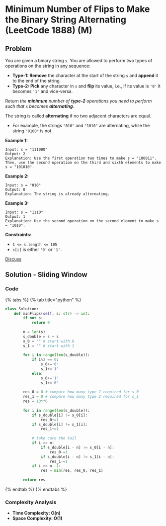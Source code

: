 # Minimum Number of Flips to Make the Binary String Alternating \(LeetCode 1888\) \(M\)

## Problem

You are given a binary string `s`. You are allowed to perform two types of operations on the string in any sequence:

* **Type-1: Remove** the character at the start of the string `s` and **append** it to the end of the string.
* **Type-2: Pick** any character in `s` and **flip** its value, i.e., if its value is `'0'` it becomes `'1'` and vice-versa.

Return _the **minimum** number of **type-2** operations you need to perform_ _such that_ `s` _becomes **alternating**._

The string is called **alternating** if no two adjacent characters are equal.

* For example, the strings `"010"` and `"1010"` are alternating, while the string `"0100"` is not.

**Example 1:**

```text
Input: s = "111000"
Output: 2
Explanation: Use the first operation two times to make s = "100011".
Then, use the second operation on the third and sixth elements to make s = "101010".
```

**Example 2:**

```text
Input: s = "010"
Output: 0
Explanation: The string is already alternating.
```

**Example 3:**

```text
Input: s = "1110"
Output: 1
Explanation: Use the second operation on the second element to make s = "1010".
```

**Constraints:**

* `1 <= s.length <= 105`
* `s[i]` is either `'0'` or `'1'`.

[Discuss](https://leetcode.com/problems/minimum-number-of-flips-to-make-the-binary-string-alternating/discuss)  


## Solution - Sliding Window

### Code

{% tabs %}
{% tab title="python" %}
```python
class Solution:
    def minFlips(self, s: str) -> int:
        if not s:
            return 0
        
        n = len(s)
        s_double = s + s
        s_0 = "" # start with 0
        s_1 = "" # start with 1
        
        for i in range(len(s_double)):
            if i%2 == 0:
                s_0+='0'
                s_1+='1'
            else:
                s_0+='1'
                s_1+='0'
            
        res_0 = 0 # compare how many type 2 required for s_0
        res_1 = 0 # compare how many type 2 required for s_1
        res = 10**6
        
        for i in range(len(s_double)):
            if s_double[i] != s_0[i]:
                res_0+=1
            if s_double[i] != s_1[i]:
                res_1+=1
            
            # take care the tail
            if i >= n:
                if s_double[i - n] != s_0[i - n]:
                    res_0-=1
                if s_double[i - n] != s_1[i - n]:
                    res_1-=1
            if i >= n -1:
                res = min(res, res_0, res_1)
        
        return res
```
{% endtab %}
{% endtabs %}

### Complexity Analysis

* **Time Complexity: O\(n\)**
* **Space Complexity: O\(1\)**

